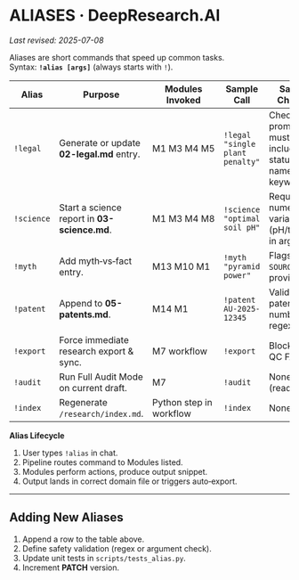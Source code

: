 # ALIASES · DeepResearch.AI  
_Last revised: 2025-07-08_

Aliases are short commands that speed up common tasks.  
Syntax: **`!alias [args]`** (always starts with `!`).

| Alias | Purpose | Modules Invoked | Sample Call | Safety Checks |
|-------|---------|-----------------|-------------|---------------|
| `!legal` | Generate or update **02-legal.md** entry. | M1 M3 M4 M5 | `!legal "single plant penalty"` | Checks: prompts must include statute name or keyword. |
| `!science` | Start a science report in **03-science.md**. | M1 M3 M4 M8 | `!science "optimal soil pH"` | Requires numeric variable (pH/temp) in args. |
| `!myth` | Add myth‑vs‑fact entry. | M13 M10 M1 | `!myth "pyramid power"` | Flags if `SOURCE` not provided. |
| `!patent` | Append to **05-patents.md**. | M14 M1 | `!patent AU-2025-12345` | Validates patent number regex. |
| `!export` | Force immediate research export & sync. | M7 workflow | `!export` | Blocks if QC FAIL. |
| `!audit` | Run Full Audit Mode on current draft. | M7 | `!audit` | None (read‑only). |
| `!index` | Regenerate `/research/index.md`. | Python step in workflow | `!index` | None, safe. |

**Alias Lifecycle**

1. User types `!alias` in chat.  
2. Pipeline routes command to Modules listed.  
3. Modules perform actions, produce output snippet.  
4. Output lands in correct domain file or triggers auto‑export.

---

## Adding New Aliases

1. Append a row to the table above.  
2. Define safety validation (regex or argument check).  
3. Update unit tests in `scripts/tests_alias.py`.  
4. Increment **PATCH** version.
